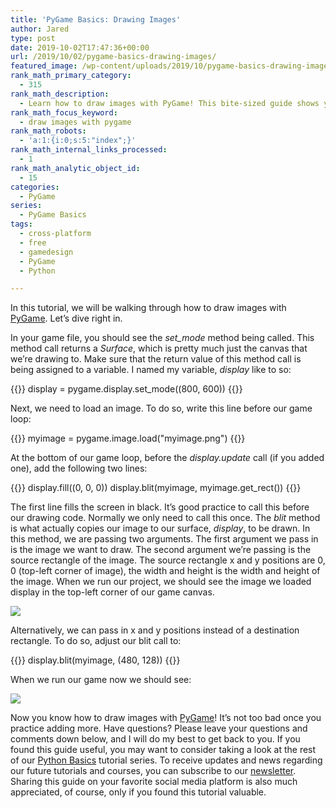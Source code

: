```yaml
---
title: 'PyGame Basics: Drawing Images'
author: Jared
type: post
date: 2019-10-02T17:47:36+00:00
url: /2019/10/02/pygame-basics-drawing-images/
featured_image: /wp-content/uploads/2019/10/pygame-basics-drawing-images.png
rank_math_primary_category:
  - 315
rank_math_description:
  - Learn how to draw images with PyGame! This bite-sized guide shows you how to draw images so you can build the game of your dreams.
rank_math_focus_keyword:
  - draw images with pygame
rank_math_robots:
  - 'a:1:{i:0;s:5:"index";}'
rank_math_internal_links_processed:
  - 1
rank_math_analytic_object_id:
  - 15
categories:
  - PyGame
series:
  - PyGame Basics
tags:
  - cross-platform
  - free
  - gamedesign
  - PyGame
  - Python

---
```

In this tutorial, we will be walking through how to draw images with [PyGame][1]. Let&#8217;s dive right in.

In your game file, you should see the _set_mode_ method being called. This method call returns a _Surface_, which is pretty much just the canvas that we&#8217;re drawing to. Make sure that the return value of this method call is being assigned to a variable. I named my variable, _display_ like to so:

{{<highlight py3>}}
display = pygame.display.set_mode((800, 600))
{{</highlight>}}

Next, we need to load an image. To do so, write this line before our game loop:

{{<highlight py3>}}
myimage = pygame.image.load("myimage.png")
{{</highlight>}}

At the bottom of our game loop, before the _display.update_ call (if you added one), add the following two lines:

{{<highlight py3>}}
display.fill((0, 0, 0))
display.blit(myimage, myimage.get_rect())
{{</highlight>}}

The first line fills the screen in black. It&#8217;s good practice to call this before our drawing code. Normally we only need to call this once. The _blit_ method is what actually copies our image to our surface, _display_, to be drawn. In this method, we are passing two arguments. The first argument we pass in is the image we want to draw. The second argument we&#8217;re passing is the source rectangle of the image. The source rectangle x and y positions are 0, 0 (top-left corner of image), the width and height is the width and height of the image. When we run our project, we should see the image we loaded display in the top-left corner of our game canvas.

![](https://learn.yorkcs.com/wp-content/uploads/2019/10/Screenshot_20191001_140604.png)

Alternatively, we can pass in x and y positions instead of a destination rectangle. To do so, adjust our blit call to:

{{<highlight py3>}}
display.blit(myimage, (480, 128))
{{</highlight>}}

When we run our game now we should see:

![](https://learn.yorkcs.com/wp-content/uploads/2019/10/Screenshot_20191002_133121.png)

Now you know how to draw images with [PyGame][1]! It&#8217;s not too bad once you practice adding more. Have questions? Please leave your questions and comments down below, and I will do my best to get back to you. If you found this guide useful, you may want to consider taking a look at the rest of our [Python Basics][2] tutorial series. To receive updates and news regarding our future tutorials and courses, you can subscribe to our [newsletter][3]. Sharing this guide on your favorite social media platform is also much appreciated, of course, only if you found this tutorial valuable.

 [1]: https://pygame.org
 [2]: https://learn.yorkcs.com/category/tutorials/gamedev/pygame/pygame-basics/
 [3]: https://learn.yorkcs.com/newsletter